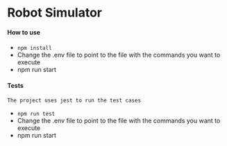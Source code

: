 # Robot Simulator

#### How to use

* `npm install`
* Change the .env file to point to the file with the commands you want to execute
* npm run start

#### Tests
    
    The project uses jest to run the test cases

* `npm run test`
* Change the .env file to point to the file with the commands you want to execute
* npm run start